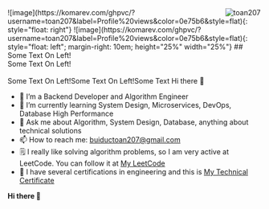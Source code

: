 <img style="float: right;" src="https://komarev.com/ghpvc/?username=toan207&label=Profile%20views&color=0e75b6&style=flat" alt="toan207" > 
![image](https://komarev.com/ghpvc/?username=toan207&label=Profile%20views&color=0e75b6&style=flat){: style="float: right"}
![image](https://komarev.com/ghpvc/?username=toan207&label=Profile%20views&color=0e75b6&style=flat){: style="float: left"; margin-right: 10em; height="25%" width="25%"} ## Some Text On Left!<br>Some Text On Left!<br><br>Some Text On Left!Some Text On Left!Some Text
Hi there 👋

- 🔭 I’m a Backend Developer and Algorithm Engineer
- 🌱 I’m currently learning System Design, Microservices, DevOps, Database High Performance
- 💬 Ask me about Algorithm, System Design, Database, anything about technical solutions
- 📫 How to reach me: buiductoan207@gmail.com
- 🗒 I really like solving algorithm problems, so I am very active at LeetCode. You can follow it at [My LeetCode](https://leetcode.com/u/toan207/)
- 🏅 I have several certifications in engineering and this is [My Technical Certificate](https://github.com/toan207/My-Certificate)

<p align="left"> <b>Hi there<b> 👋</p>

